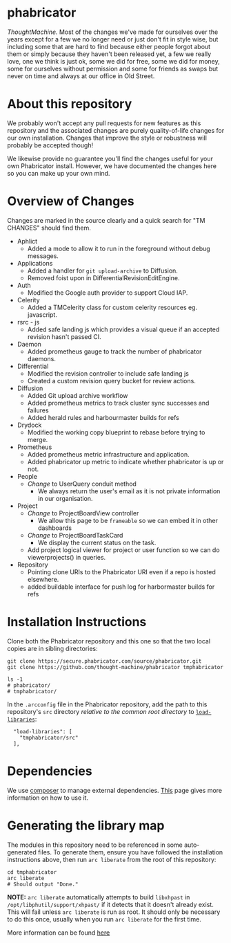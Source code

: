 # phabricator
*ThoughtMachine.* Most of the changes we've
made for ourselves over the years
except for a few we no longer need
or just don't fit in style wise, but
including some that are hard to find
because either people forgot about
them or simply because they haven't
been released yet, a few we really love,
one we think is just ok, some we did
for free, some we did for money, some
for ourselves without permission and
some for friends as swaps but never on
time and always at our office in Old Street.


# About this repository

We probably won't accept any pull requests for new features as this repository
and the associated changes are purely quality-of-life changes for our own
installation. Changes that improve the style or robustness will probably be
accepted though!

We likewise provide no guarantee you'll find the changes useful for your own
Phabricator install. However, we have documented the changes here so you can
make up your own mind.

# Overview of Changes

Changes are marked in the source clearly and a quick search for "TM CHANGES"
should find them.

 * Aphlict
   * Added a mode to allow it to run in the foreground without debug messages.
 * Applications
   * Added a handler for `git upload-archive` to Diffusion.
   * Removed foist upon in DifferentialRevisionEditEngine.
 * Auth
   * Modified the Google auth provider to support Cloud IAP.
 * Celerity
   * Added a TMCelerity class for custom celerity resources eg. javascript.
 * rsrc - js
   * Added safe landing js which provides a visual queue if an accepted revision hasn't passed CI.
 * Daemon
   * Added prometheus gauge to track the number of phabricator daemons.
 * Differential
   * Modified the revision controller to include safe landing js
   * Created a custom revision query bucket for review actions.
 * Diffusion
   * Added Git upload archive workflow
   * Added prometheus metrics to track cluster sync successes and failures
   * Added herald rules and harbourmaster builds for refs
 * Drydock
   * Modified the working copy blueprint to rebase before trying to merge.
 * Prometheus
   * Added prometheus metric infrastructure and application.
   * Added phabricator up metric to indicate whether phabricator is up or not.
 * People
   * *Change* to UserQuery conduit method
     * We always return the user's email as it is not private information in
       our organisation.
 * Project
   * *Change* to ProjectBoardView controller
     * We allow this page to be `frameable` so we can embed it in other dashboards
   * *Change* to ProjectBoardTaskCard
     * We display the current status on the task.
   * Add project logical viewer for project or user function so we can do viewerprojects() in queries.
 * Repository
   * Pointing clone URIs to the Phabricator URI even if a repo is hosted elsewhere.
   * added buildable interface for push log for harbormaster builds for refs


# Installation Instructions

Clone both the Phabricator repository and this one so that the two local copies
are in sibling directories:

```
git clone https://secure.phabricator.com/source/phabricator.git
git clone https://github.com/thought-machine/phabricator tmphabricator

ls -1
# phabricator/
# tmphabricator/
```

In the `.arcconfig` file in the Phabricator repository, add the path to this
repository's `src` directory *relative to the common root directory* to
[`load-libraries`](https://secure.phabricator.com/book/phabcontrib/article/adding_new_classes/#linking-with-phabricator):

```
  "load-libraries": [
    "tmphabricator/src"
  ],
```

# Dependencies

We use [composer](https://getcomposer.org/) to manage external dependencies. [This](https://getcomposer.org/doc/01-basic-usage.md) page gives more information on how to use it.

# Generating the library map

The modules in this repository need to be referenced in some auto-generated
files. To generate them, ensure you have followed the installation instructions
above, then run `arc liberate` from the root of this repository:

```
cd tmphabricator
arc liberate
# Should output "Done."
```

**NOTE:** `arc liberate` automatically attempts to build `libxhpast` in
`/opt/libphutil/support/xhpast/` if it detects that it doesn't already exist.
This will fail unless `arc liberate` is run as root. It should only be necessary
to do this once, usually when you run `arc liberate` for the first time.

More information can be found [here](https://secure.phabricator.com/book/phabcontrib/article/adding_new_classes/#initializing-a-library)

